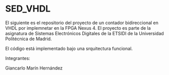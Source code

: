 # SED_VHDL

El siguiente es el repositorio del proyecto de un contador bidireccional en VHDL por implemnetar en la FPGA Nexus 4.
El proyecto es parte de la asignatura de Sistemas Electrónicos Digitales de la ETSIDI de la Universidad Politécnica de Madrid.

El código está implementado bajo una srquitectura funcional.

Integrantes:

Giancarlo Marín Hernández
